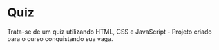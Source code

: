 # Quiz
Trata-se de um quiz utilizando HTML, CSS e JavaScript - Projeto criado para o curso conquistando sua vaga.  
